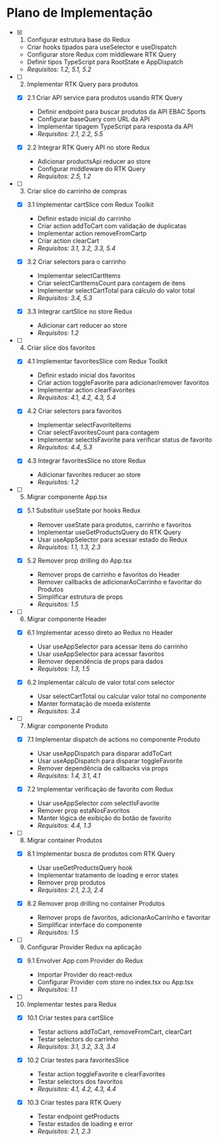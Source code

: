 # Plano de Implementação

- [x] 1. Configurar estrutura base do Redux


  - Criar hooks tipados para useSelector e useDispatch
  - Configurar store Redux com middleware RTK Query
  - Definir tipos TypeScript para RootState e AppDispatch
  - _Requisitos: 1.2, 5.1, 5.2_

- [ ] 2. Implementar RTK Query para produtos
  - [x] 2.1 Criar API service para produtos usando RTK Query


    - Definir endpoint para buscar produtos da API EBAC Sports
    - Configurar baseQuery com URL da API
    - Implementar tipagem TypeScript para resposta da API
    - _Requisitos: 2.1, 2.2, 5.5_
  
  - [x] 2.2 Integrar RTK Query API no store Redux


    - Adicionar productsApi reducer ao store
    - Configurar middleware do RTK Query
    - _Requisitos: 2.5, 1.2_

- [ ] 3. Criar slice do carrinho de compras
  - [x] 3.1 Implementar cartSlice com Redux Toolkit


    - Definir estado inicial do carrinho
    - Criar action addToCart com validação de duplicatas
    - Implementar action removeFromCartp
    - Criar action clearCart
    - _Requisitos: 3.1, 3.2, 3.3, 5.4_
  
  - [x] 3.2 Criar selectors para o carrinho


    - Implementar selectCartItems
    - Criar selectCartItemsCount para contagem de itens
    - Implementar selectCartTotal para cálculo do valor total
    - _Requisitos: 3.4, 5.3_
  
  - [x] 3.3 Integrar cartSlice no store Redux


    - Adicionar cart reducer ao store
    - _Requisitos: 1.2_

- [ ] 4. Criar slice dos favoritos
  - [x] 4.1 Implementar favoritesSlice com Redux Toolkit


    - Definir estado inicial dos favoritos
    - Criar action toggleFavorite para adicionar/remover favoritos
    - Implementar action clearFavorites
    - _Requisitos: 4.1, 4.2, 4.3, 5.4_
  
  - [x] 4.2 Criar selectors para favoritos


    - Implementar selectFavoriteItems
    - Criar selectFavoritesCount para contagem
    - Implementar selectIsFavorite para verificar status de favorito
    - _Requisitos: 4.4, 5.3_
  
  - [x] 4.3 Integrar favoritesSlice no store Redux


    - Adicionar favorites reducer ao store
    - _Requisitos: 1.2_

- [ ] 5. Migrar componente App.tsx
  - [x] 5.1 Substituir useState por hooks Redux


    - Remover useState para produtos, carrinho e favoritos
    - Implementar useGetProductsQuery do RTK Query
    - Usar useAppSelector para acessar estado do Redux
    - _Requisitos: 1.1, 1.3, 2.3_
  
  - [x] 5.2 Remover prop drilling do App.tsx

    - Remover props de carrinho e favoritos do Header
    - Remover callbacks de adicionarAoCarrinho e favoritar do Produtos
    - Simplificar estrutura de props
    - _Requisitos: 1.5_

- [ ] 6. Migrar componente Header
  - [x] 6.1 Implementar acesso direto ao Redux no Header


    - Usar useAppSelector para acessar itens do carrinho
    - Usar useAppSelector para acessar favoritos
    - Remover dependência de props para dados
    - _Requisitos: 1.3, 1.5_
  
  - [x] 6.2 Implementar cálculo de valor total com selector

    - Usar selectCartTotal ou calcular valor total no componente
    - Manter formatação de moeda existente
    - _Requisitos: 3.4_

- [ ] 7. Migrar componente Produto
  - [x] 7.1 Implementar dispatch de actions no componente Produto


    - Usar useAppDispatch para disparar addToCart
    - Usar useAppDispatch para disparar toggleFavorite
    - Remover dependência de callbacks via props
    - _Requisitos: 1.4, 3.1, 4.1_
  
  - [x] 7.2 Implementar verificação de favorito com Redux

    - Usar useAppSelector com selectIsFavorite
    - Remover prop estaNosFavoritos
    - Manter lógica de exibição do botão de favorito
    - _Requisitos: 4.4, 1.3_

- [ ] 8. Migrar container Produtos
  - [x] 8.1 Implementar busca de produtos com RTK Query


    - Usar useGetProductsQuery hook
    - Implementar tratamento de loading e error states
    - Remover prop produtos
    - _Requisitos: 2.1, 2.3, 2.4_
  
  - [x] 8.2 Remover prop drilling no container Produtos

    - Remover props de favoritos, adicionarAoCarrinho e favoritar
    - Simplificar interface do componente
    - _Requisitos: 1.5_

- [ ] 9. Configurar Provider Redux na aplicação
  - [x] 9.1 Envolver App com Provider do Redux


    - Importar Provider do react-redux
    - Configurar Provider com store no index.tsx ou App.tsx
    - _Requisitos: 1.1_

- [ ] 10. Implementar testes para Redux
  - [x] 10.1 Criar testes para cartSlice


    - Testar actions addToCart, removeFromCart, clearCart
    - Testar selectors do carrinho
    - _Requisitos: 3.1, 3.2, 3.3, 3.4_
  
  - [x] 10.2 Criar testes para favoritesSlice


    - Testar action toggleFavorite e clearFavorites
    - Testar selectors dos favoritos
    - _Requisitos: 4.1, 4.2, 4.3, 4.4_
  
  - [x] 10.3 Criar testes para RTK Query



    - Testar endpoint getProducts
    - Testar estados de loading e error
    - _Requisitos: 2.1, 2.3_